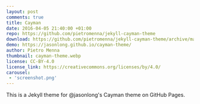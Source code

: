 ```yaml
---
layout: post
comments: true
title: Cayman
date: 2016-04-05 21:40:00 +01:00
repo: https://github.com/pietromenna/jekyll-cayman-theme
download: https://github.com/pietromenna/jekyll-cayman-theme/archive/master.zip
demo: https://jasonlong.github.io/cayman-theme/
author: Pietro Menna
thumbnail: cayman-theme.webp
license: CC-BY-4.0
license_link: https://creativecommons.org/licenses/by/4.0/
carousel:
 - 'screenshot.png'
---
```


This is a Jekyll theme for @jasonlong's Cayman theme on GitHub Pages.
